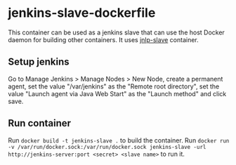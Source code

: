 # jenkins-slave-dockerfile

This container can be used as a jenkins slave that can use the host Docker
daemon for building other containers. It uses [jnlp-slave](https://hub.docker.com/r/jenkinsci/jnlp-slave/) container.

## Setup jenkins

Go to Manage Jenkins > Manage Nodes > New Node, create a permanent agent, set
the	value "/var/jenkins" as the "Remote root directory", set the value
"Launch agent via Java Web Start" as the "Launch method" and click save.

## Run container

Run `docker build -t jenkins-slave .` to build the container.
Run `docker run -v /var/run/docker.sock:/var/run/docker.sock jenkins-slave -url http://jenkins-server:port <secret> <slave name>` to run it.
